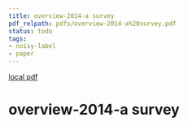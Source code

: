 ```yaml
---
title: overview-2014-a survey
pdf_relpath: pdfs/overview-2014-a%20survey.pdf
status: todo
tags:
- noisy-label
- paper
---
```


[local pdf](../../../pdfs/overview-2014-a%20survey.pdf)

# overview-2014-a survey
